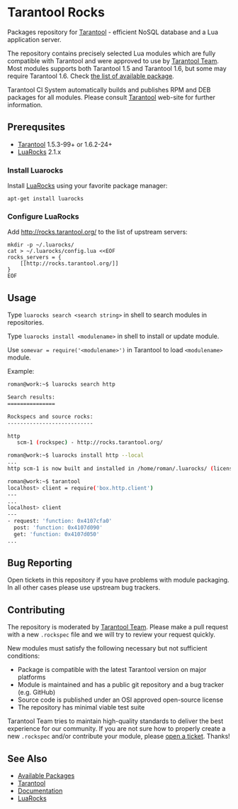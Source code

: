 Tarantool Rocks
===============

Packages repository for [Tarantool] - efficient NoSQL database and a Lua application server.

The repository contains precisely selected Lua modules which are fully compatible with Tarantool and were approved to use by [Tarantool Team][Tarantool]. Most modules supports both Tarantool 1.5 and Tarantool 1.6, but some may require Tarantool 1.6. Check [the list of available package][Available Packages].

Tarantool CI System automatically builds and publishes RPM and DEB packages for all modules. Please consult [Tarantool] web-site for further information. 

## Prerequsites

 * [Tarantool] 1.5.3-99+ or 1.6.2-24+
 * [LuaRocks] 2.1.x

### Install Luarocks

Install [LuaRocks] using your favorite package manager:

```
apt-get install luarocks
```

### Configure LuaRocks

Add http://rocks.tarantool.org/ to the list of upstream servers:

```shell
mkdir -p ~/.luarocks/
cat > ~/.luarocks/config.lua <<EOF
rocks_servers = {
    [[http://rocks.tarantool.org/]]
}
EOF
```

## Usage

Type `luarocks search <search string>` in shell to search modules in repositories.

Type `luarocks install <modulename>` in shell to install or update module. 

Use ```somevar = require('<modulename>')``` in Tarantool to load `<modulename>` module.

Example:

```bash
roman@work:~$ luarocks search http

Search results:
===============

Rockspecs and source rocks:
---------------------------

http
   scm-1 (rockspec) - http://rocks.tarantool.org/

roman@work:~$ luarocks install http --local
...
http scm-1 is now built and installed in /home/roman/.luarocks/ (license: BSD)

roman@work:~$ tarantool
localhost> client = require('box.http.client')
---
...
localhost> client
---
- request: 'function: 0x4107cfa0'
  post: 'function: 0x4107d090'
  get: 'function: 0x4107d050'
...
```

## Bug Reporting

Open tickets in this repository if you have problems with module packaging.
In all other cases please use upstream bug trackers.

## Contributing

The repository is moderated by [Tarantool Team][Tarantool]. Please make a pull request with a new ``.rockspec`` file and we will try to review your request quickly.

New modules must satisfy the following necessary but not sufficient conditions:

+ Package is compatible with the latest Tarantool version on major platforms
+ Module is maintained and has a public git repository and a bug tracker (e.g. GitHub)
+ Source code is published under an OSI approved open-source license
+ The repository has minimal viable test suite

Tarantool Team tries to maintain high-quality standards to deliver the best experience for our community. 
If you are not sure how to properly create a new `.rockspec` and/or contribute your module, please [open a ticket][Bug Tracker]. Thanks!

## See Also                                                                                                                                                                                                                                  

* [Available Packages]
* [Tarantool]
* [Documentation]                                                                                                                                                                                                                         
* [LuaRocks]                                                                                                                                                                                                                             

[Tarantool]: http://github.com/tarantool/tarantool
[LuaRocks]: http://github.com/keplerproject/luarocks
[Available Packages]: http://rocks.tarantool.org/
[Documentation]: https://github.com/tarantool/http/wiki
[Bug Tracker]: https://github.com/tarantool/rocks/issues

